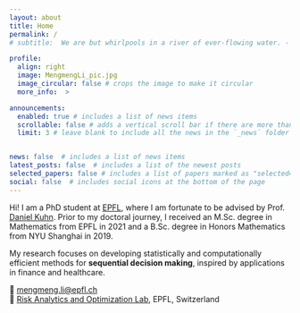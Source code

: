 ```yaml
---
layout: about
title: Home
permalink: /
# subtitle:  We are but whirlpools in a river of ever-flowing water. - Nobert Wiener#<a href='#'>Affiliations</a>. Address. Contacts. Moto. Etc.

profile:
  align: right
  image: MengmengLi_pic.jpg
  image_circular: false # crops the image to make it circular
  more_info:  >

announcements:
  enabled: true # includes a list of news items
  scrollable: false # adds a vertical scroll bar if there are more than 3 news items
  limit: 3 # leave blank to include all the news in the `_news` folder


news: false  # includes a list of news items
latest_posts: false  # includes a list of the newest posts
selected_papers: false # includes a list of papers marked as "selected={true}"
social: false  # includes social icons at the bottom of the page
---
```


Hi! I am a PhD student at [EPFL](https://www.epfl.ch), where I am fortunate to be advised by Prof. [Daniel Kuhn](https://people.epfl.ch/daniel.kuhn). Prior to my doctoral journey, I received an M.Sc. degree in Mathematics from EPFL in 2021 and a B.Sc. degree in Honors Mathematics from NYU Shanghai in 2019.

My research focuses on developing statistically and computationally efficient methods for **sequential decision making**, inspired by applications in finance and healthcare. <a href="https://scholar.google.no/citations?user=CkOyq5kAAAAJ&hl=en" title="Google Scholar"><i class="ai ai-google-scholar"></i></a>


📧 [mengmeng.li@epfl.ch](mailto:mengmeng.li@epfl.ch)
<br style="line-height: 10px" />
📡 [Risk Analytics and Optimization Lab](https://www.epfl.ch/labs/rao/), EPFL, Switzerland